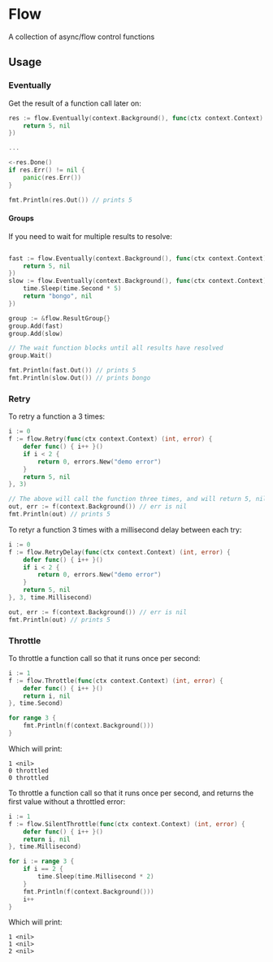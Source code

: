 # Flow

A collection of async/flow control functions

## Usage

### Eventually

Get the result of a function call later on:

```go
res := flow.Eventually(context.Background(), func(ctx context.Context) (int, error) {
    return 5, nil
})

...

<-res.Done()
if res.Err() != nil {
    panic(res.Err())
}

fmt.Println(res.Out()) // prints 5
```

#### Groups

If you need to wait for multiple results to resolve:

```go

fast := flow.Eventually(context.Background(), func(ctx context.Context) (int, error) {
    return 5, nil
})
slow := flow.Eventually(context.Background(), func(ctx context.Context) (string, error) {
    time.Sleep(time.Second * 5)
    return "bongo", nil
})

group := &flow.ResultGroup{}
group.Add(fast)
group.Add(slow)

// The wait function blocks until all results have resolved
group.Wait()

fmt.Println(fast.Out()) // prints 5
fmt.Println(slow.Out()) // prints bongo
```

### Retry

To retry a function a 3 times:

```go
i := 0
f := flow.Retry(func(ctx context.Context) (int, error) {
    defer func() { i++ }()
    if i < 2 {
        return 0, errors.New("demo error")
    }
    return 5, nil
}, 3)

// The above will call the function three times, and will return 5, nil on the third call
out, err := f(context.Background()) // err is nil
fmt.Println(out) // prints 5
```

To retyr a function 3 times with a millisecond delay between each try:

```go
i := 0
f := flow.RetryDelay(func(ctx context.Context) (int, error) {
    defer func() { i++ }()
    if i < 2 {
        return 0, errors.New("demo error")
    }
    return 5, nil
}, 3, time.Millisecond)

out, err := f(context.Background()) // err is nil
fmt.Println(out) // prints 5
```

### Throttle

To throttle a function call so that it runs once per second:

```go
i := 1
f := flow.Throttle(func(ctx context.Context) (int, error) {
    defer func() { i++ }()
    return i, nil
}, time.Second)

for range 3 {
    fmt.Println(f(context.Background()))
}
```

Which will print:

```
1 <nil>
0 throttled
0 throttled
```

To throttle a function call so that it runs once per second, and returns the first value without a throttled error:

```go
i := 1
f := flow.SilentThrottle(func(ctx context.Context) (int, error) {
    defer func() { i++ }()
    return i, nil
}, time.Millisecond)

for i := range 3 {
    if i == 2 {
        time.Sleep(time.Millisecond * 2)
    }
    fmt.Println(f(context.Background()))
    i++
}
```

Which will print:

```
1 <nil>
1 <nil>
2 <nil>
```
